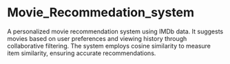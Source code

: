 # Movie_Recommedation_system
A personalized movie recommendation system using IMDb data. It suggests movies based on user preferences and viewing history through collaborative filtering. The system employs cosine similarity to measure item similarity, ensuring accurate recommendations.
